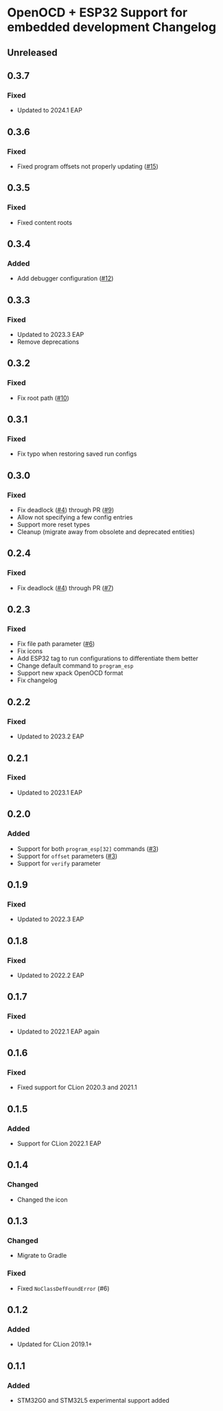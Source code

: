 # OpenOCD + ESP32 Support for embedded development Changelog

## Unreleased

## 0.3.7

### Fixed

- Updated to 2024.1 EAP

## 0.3.6

### Fixed

- Fixed program offsets not properly updating ([#15](https://github.com/ThexXTURBOXx/clion-embedded-esp32/issues/15))

## 0.3.5

### Fixed

- Fixed content roots

## 0.3.4

### Added

- Add debugger configuration ([#12](https://github.com/ThexXTURBOXx/clion-embedded-esp32/issues/12))

## 0.3.3

### Fixed

- Updated to 2023.3 EAP
- Remove deprecations

## 0.3.2

### Fixed

- Fix root path ([#10](https://github.com/ThexXTURBOXx/clion-embedded-esp32/pull/10))

## 0.3.1

### Fixed

- Fix typo when restoring saved run configs

## 0.3.0

### Fixed

- Fix deadlock ([#4](https://github.com/ThexXTURBOXx/clion-embedded-esp32/issues/4)) through PR ([#9](https://github.com/ThexXTURBOXx/clion-embedded-esp32/pull/9))
- Allow not specifying a few config entries
- Support more reset types
- Cleanup (migrate away from obsolete and deprecated entities)

## 0.2.4

### Fixed

- Fix deadlock ([#4](https://github.com/ThexXTURBOXx/clion-embedded-esp32/issues/4)) through PR ([#7](https://github.com/ThexXTURBOXx/clion-embedded-esp32/pull/7))

## 0.2.3

### Fixed

- Fix file path parameter ([#6](https://github.com/ThexXTURBOXx/clion-embedded-esp32/issues/6))
- Fix icons
- Add ESP32 tag to run configurations to differentiate them better
- Change default command to `program_esp`
- Support new xpack OpenOCD format
- Fix changelog

## 0.2.2

### Fixed

- Updated to 2023.2 EAP

## 0.2.1

### Fixed

- Updated to 2023.1 EAP

## 0.2.0

### Added

- Support for both `program_esp[32]` commands ([#3](https://github.com/ThexXTURBOXx/clion-embedded-esp32/pull/3))
- Support for `offset` parameters ([#3](https://github.com/ThexXTURBOXx/clion-embedded-esp32/pull/3))
- Support for `verify` parameter

## 0.1.9

### Fixed

- Updated to 2022.3 EAP

## 0.1.8

### Fixed

- Updated to 2022.2 EAP

## 0.1.7

### Fixed

- Updated to 2022.1 EAP again

## 0.1.6

### Fixed

- Fixed support for CLion 2020.3 and 2021.1

## 0.1.5

### Added

- Support for CLion 2022.1 EAP

## 0.1.4

### Changed

- Changed the icon

## 0.1.3

### Changed

- Migrate to Gradle

### Fixed

- Fixed `NoClassDefFoundError` (#6)

## 0.1.2

### Added

- Updated for CLion 2019.1+

## 0.1.1

### Added

- STM32G0 and STM32L5 experimental support added

